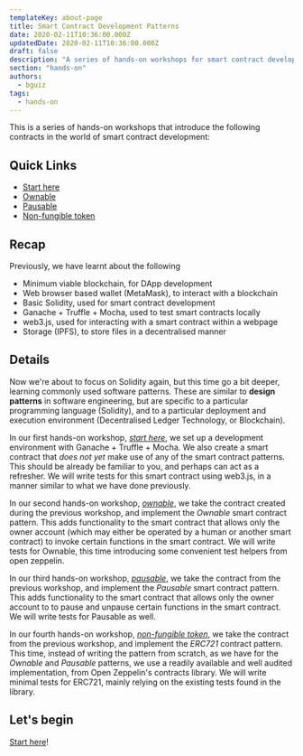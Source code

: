 ```yaml
---
templateKey: about-page
title: Smart Contract Development Patterns
date: 2020-02-11T10:36:00.000Z
updatedDate: 2020-02-11T10:36:00.000Z
draft: false
description: "A series of hands-on workshops for smart contract development patterns: Ownable, pausable, and non-fungible token"
section: "hands-on"
authors:
  - bguiz
tags:
  - hands-on
---
```


This is a series of hands-on workshops that introduce the following contracts in the world of smart contract development:

## Quick Links

- [Start here](./01-start-here/)
- [Ownable](./02-ownable)
- [Pausable](./03-pausable)
- [Non-fungible token](./04-non-fungible-token/)

## Recap

Previously, we have learnt about the following

- Minimum viable blockchain, for DApp development
- Web browser based wallet (MetaMask), to interact with a blockchain
- Basic Solidity, used for smart contract development
- Ganache + Truffle + Mocha, used to test smart contracts locally
- web3.js, used for interacting with a smart contract within a webpage
- Storage (IPFS), to store files in a decentralised manner

## Details

Now we're about to focus on Solidity again, but this time go a bit deeper, learning commonly used software patterns.
These are similar to **design patterns** in software engineering,
but are specific to a particular programming language (Solidity),
and to a particular deployment and execution environment (Decentralised Ledger Technology, or Blockchain).

In our first hands-on workshop, [*start here*](./01-start-here/),
we set up a development environment with Ganache + Truffle + Mocha.
We also create a smart contract that *does not yet* make use of
any of the smart contract patterns.
This should be already be familiar to you,
and perhaps can act as a refresher.
We will write tests for this smart contract using web3.js,
in a manner similar to what we have done previously.

In our second hands-on workshop, [*ownable*](./02-ownable),
we take the contract created during the previous workshop,
and implement the *Ownable* smart contract pattern.
This adds functionality to the smart contract that allows
only the owner account
(which may either be operated by a human or another smart contract)
to invoke certain functions in the smart contract.
We will write tests for Ownable,
this time introducing some convenient test helpers from open zeppelin.

In our third hands-on workshop, [*pausable*](./03-pausable),
we take the contract from the previous workshop,
and implement the *Pausable* smart contract pattern.
This adds functionality to the smart contract that allows only the
owner account to to pause and unpause certain functions in the smart contract.
We will write tests for Pausable as well.

In our fourth hands-on workshop, [*non-fungible token*](./04-non-fungible-token/),
we take the contract from the previous workshop,
and implement the *ERC721* contract pattern.
This time, instead of writing the pattern from scratch,
as we have for the *Ownable* and *Pausable* patterns,
we use a readily available and well audited implementation,
from Open Zeppelin's contracts library.
We will write minimal tests for ERC721,
mainly relying on the existing tests found in the library.

## Let's begin

[Start here](./01-start-here/)!
